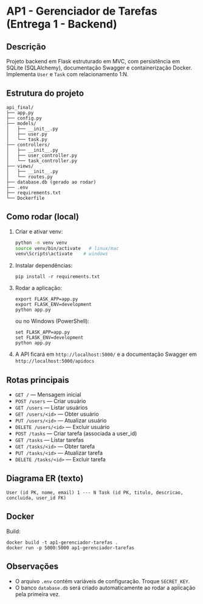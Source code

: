 # AP1 - Gerenciador de Tarefas (Entrega 1 - Backend)

## Descrição
Projeto backend em Flask estruturado em MVC, com persistência em SQLite (SQLAlchemy), documentação Swagger e containerização Docker. Implementa `User` e `Task` com relacionamento 1:N.

## Estrutura do projeto
```
api_final/
├── app.py
├── config.py
├── models/
│   ├── __init__.py
│   ├── user.py
│   └── task.py
├── controllers/
│   ├── __init__.py
│   ├── user_controller.py
│   └── task_controller.py
├── views/
│   ├── __init__.py
│   └── routes.py
├── database.db (gerado ao rodar)
├── .env
├── requirements.txt
└── Dockerfile
```

## Como rodar (local)
1. Criar e ativar venv:
   ```bash
   python -m venv venv
   source venv/bin/activate   # linux/mac
   venv\Scripts\activate    # windows
   ```
2. Instalar dependências:
   ```
   pip install -r requirements.txt
   ```
3. Rodar a aplicação:
   ```
   export FLASK_APP=app.py
   export FLASK_ENV=development
   python app.py
   ```
   ou no Windows (PowerShell):
   ```
   set FLASK_APP=app.py
   set FLASK_ENV=development
   python app.py
   ```
4. A API ficará em `http://localhost:5000/` e a documentação Swagger em `http://localhost:5000/apidocs`

## Rotas principais
- `GET /` — Mensagem inicial
- `POST /users` — Criar usuário
- `GET /users` — Listar usuários
- `GET /users/<id>` — Obter usuário
- `PUT /users/<id>` — Atualizar usuário
- `DELETE /users/<id>` — Excluir usuário
- `POST /tasks` — Criar tarefa (associada a user_id)
- `GET /tasks` — Listar tarefas
- `GET /tasks/<id>` — Obter tarefa
- `PUT /tasks/<id>` — Atualizar tarefa
- `DELETE /tasks/<id>` — Excluir tarefa

## Diagrama ER (texto)
```
User (id PK, nome, email) 1 --- N Task (id PK, titulo, descricao, concluida, user_id FK)
```

## Docker
Build:
```
docker build -t ap1-gerenciador-tarefas .
docker run -p 5000:5000 ap1-gerenciador-tarefas
```

## Observações
- O arquivo `.env` contém variáveis de configuração. Troque `SECRET_KEY`.
- O banco `database.db` será criado automaticamente ao rodar a aplicação pela primeira vez.
